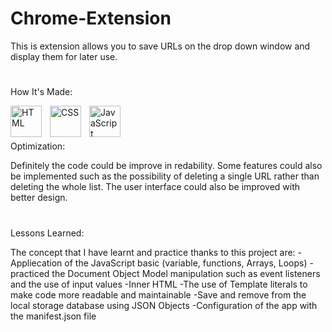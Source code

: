 # Chrome-Extension

This is extension allows you to save URLs on the drop down window and display them for later use. 

#

How It's Made: 

<img align="left" alt="HTML" width="50px" style="padding-right:10px;" src="https://cdn.jsdelivr.net/gh/devicons/devicon/icons/html5/html5-plain-wordmark.svg" />
<img align="left" alt="CSS" width="50px" style="padding-right:10px;" src="https://cdn.jsdelivr.net/gh/devicons/devicon/icons/css3/css3-plain-wordmark.svg" />
<img align="left" alt="JavaScript" width="50px" style="padding-right:10px;" src="https://cdn.jsdelivr.net/gh/devicons/devicon/icons/javascript/javascript-plain.svg" />


<br>

#
Optimization:

Definitely the code could be improve in redability. Some features could also be implemented such as the possibility of deleting a single URL rather than deleting the whole list. 
The user interface could also be improved with better design.

#

Lessons Learned:  

The concept that I have learnt and practice thanks to this project are:
-Appliecation of the JavaScript basic (variable, functions, Arrays, Loops)
-practiced the Document Object Model manipulation such as event listeners and the use of input values
-Inner HTML
-The use of Template literals to make code more readable and maintainable
-Save and remove from the local storage database using JSON Objects 
-Configuration of the app with the manifest.json file


